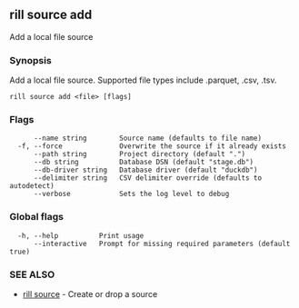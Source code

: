 ## rill source add

Add a local file source

### Synopsis

Add a local file source. Supported file types include .parquet, .csv, .tsv.

```
rill source add <file> [flags]
```

### Flags

```
      --name string        Source name (defaults to file name)
  -f, --force              Overwrite the source if it already exists
      --path string        Project directory (default ".")
      --db string          Database DSN (default "stage.db")
      --db-driver string   Database driver (default "duckdb")
      --delimiter string   CSV delimiter override (defaults to autodetect)
      --verbose            Sets the log level to debug
```

### Global flags

```
  -h, --help          Print usage
      --interactive   Prompt for missing required parameters (default true)
```

### SEE ALSO

* [rill source](source.md)	 - Create or drop a source

